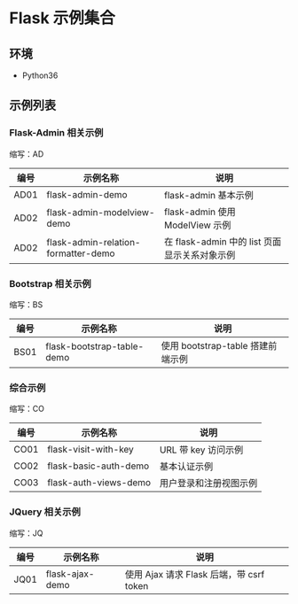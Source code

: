 # Flask 示例集合

## 环境

- Python36

## 示例列表

### Flask-Admin 相关示例

缩写：AD

| 编号 | 示例名称                            | 说明                                          |
| ---- | ----------------------------------- | --------------------------------------------- |
| AD01 | flask-admin-demo                    | flask-admin 基本示例                          |
| AD02 | flask-admin-modelview-demo          | flask-admin 使用 ModelView 示例               |
| AD02 | flask-admin-relation-formatter-demo | 在 flask-admin 中的 list 页面显示关系对象示例 |

### Bootstrap 相关示例

缩写：BS

| 编号 | 示例名称                   | 说明                              |
| ---- | -------------------------- | --------------------------------- |
| BS01 | flask-bootstrap-table-demo | 使用 bootstrap-table 搭建前端示例 |

### 综合示例

缩写：CO

| 编号 | 示例名称              | 说明                   |
| ---- | --------------------- | ---------------------- |
| CO01 | flask-visit-with-key  | URL 带 key 访问示例    |
| CO02 | flask-basic-auth-demo | 基本认证示例           |
| CO03 | flask-auth-views-demo | 用户登录和注册视图示例 |

### JQuery 相关示例

缩写：JQ

| 编号 | 示例名称        | 说明                                     |
| ---- | --------------- | ---------------------------------------- |
| JQ01 | flask-ajax-demo | 使用 Ajax 请求 Flask 后端，带 csrf token |
